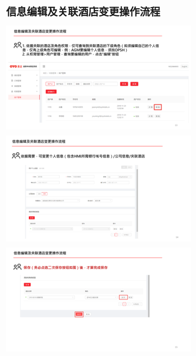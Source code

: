 # 信息编辑及关联酒店变更操作流程

![](../../../.gitbook/assets/image%20%2884%29.png)

![](../../../.gitbook/assets/image%20%2843%29.png)

![](../../../.gitbook/assets/image%20%28179%29.png)

